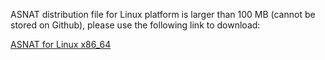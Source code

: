 ASNAT distribution file for Linux platform is larger than 100 MB (cannot be stored on Github), please use the following link to download:

[ASNAT for Linux x86_64](https://ofmpub.epa.gov/rsig/rsigserver?asnat/download/Linux.x86_64/ASNAT.zip)
